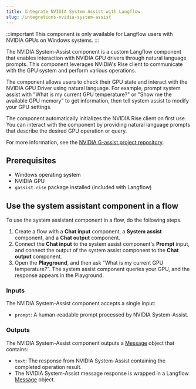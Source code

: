 ```yaml
---
title: Integrate NVIDIA System Assist with Langflow
slug: /integrations-nvidia-system-assist
---
```


:::important
This component is only available for Langflow users with NVIDIA GPUs on Windows systems.
:::

The NVIDIA System-Assist component is a custom Langflow component that enables interaction with NVIDIA GPU drivers through natural language prompts. This component leverages NVIDIA's Rise client to communicate with the GPU system and perform various operations.

The component allows users to check their GPU state and interact with the NVIDIA GPU Driver using natural language. For example, prompt system assist with "What is my current GPU temperature?" or "Show me the available GPU memory" to get information, then tell system assist to modify your GPU settings.

The component automatically initializes the NVIDIA Rise client on first use. You can interact with the component by providing natural language prompts that describe the desired GPU operation or query.

For more information, see the [NVIDIA G-assist project repository](https://github.com/NVIDIA/g-assist).

## Prerequisites

* Windows operating system
* NVIDIA GPU
* `gassist.rise` package installed (included with Langflow)

## Use the system assistant component in a flow

To use the system assistant component in a flow, do the following steps.

1. Create a flow with a **Chat input** component, a **System assist** component, and a **Chat output** component.
2. Connect the **Chat input** to the system assist component's **Prompt** input, and connect the output of the system assist component to the **Chat output** component.
3. Open the **Playground**, and then ask "What is my current GPU temperature?".
The system assist component queries your GPU, and the response appears in the Playground.

### Inputs

The NVIDIA System-Assist component accepts a single input:
- `prompt`: A human-readable prompt processed by NVIDIA System-Assist.

### Outputs

The NVIDIA System-Assist component outputs a [Message](/concepts-objects#message-object) object that contains:
- `text`: The response from NVIDIA System-Assist containing the completed operation result.
- The NVIDIA System-Assist message response is wrapped in a Langflow [Message](/concepts-objects#message-object) object.